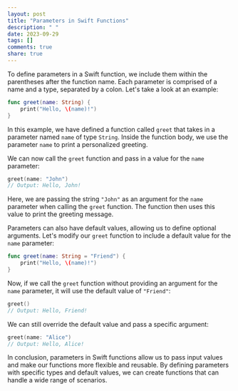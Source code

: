 ```yaml
---
layout: post
title: "Parameters in Swift Functions"
description: " "
date: 2023-09-29
tags: []
comments: true
share: true
---
```


To define parameters in a Swift function, we include them within the parentheses after the function name. Each parameter is comprised of a name and a type, separated by a colon. Let's take a look at an example:

```swift
func greet(name: String) {
    print("Hello, \(name)!")
}
```

In this example, we have defined a function called `greet` that takes in a parameter named `name` of type `String`. Inside the function body, we use the parameter `name` to print a personalized greeting.

We can now call the `greet` function and pass in a value for the `name` parameter:

```swift
greet(name: "John")
// Output: Hello, John!
```

Here, we are passing the string `"John"` as an argument for the `name` parameter when calling the `greet` function. The function then uses this value to print the greeting message.

Parameters can also have default values, allowing us to define optional arguments. Let's modify our `greet` function to include a default value for the `name` parameter:

```swift
func greet(name: String = "Friend") {
    print("Hello, \(name)!")
}
```

Now, if we call the `greet` function without providing an argument for the `name` parameter, it will use the default value of `"Friend"`:

```swift
greet()
// Output: Hello, Friend!
```

We can still override the default value and pass a specific argument:

```swift
greet(name: "Alice")
// Output: Hello, Alice!
```

In conclusion, parameters in Swift functions allow us to pass input values and make our functions more flexible and reusable. By defining parameters with specific types and default values, we can create functions that can handle a wide range of scenarios.